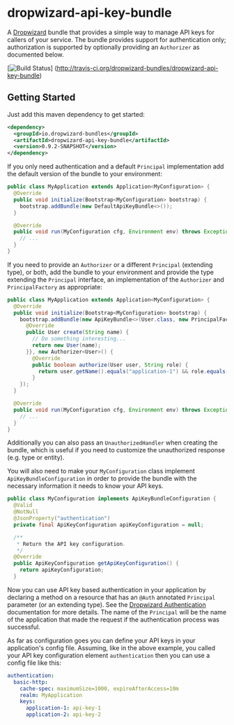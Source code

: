 # dropwizard-api-key-bundle

A [Dropwizard][dropwizard] bundle that provides a simple way to manage API keys for callers of
your service. The bundle provides support for authentication only; authorization is supported
by optionally providing an `Authorizer` as documented below.

[![Build Status](https://secure.travis-ci.org/dropwizard-bundles/dropwizard-api-key-bundle.png?branch=dropwizard-0.9)]
(http://travis-ci.org/dropwizard-bundles/dropwizard-api-key-bundle)


## Getting Started

Just add this maven dependency to get started:

```xml
<dependency>
  <groupId>io.dropwizard-bundles</groupId>
  <artifactId>dropwizard-api-key-bundle</artifactId>
  <version>0.9.2-SNAPSHOT</version>
</dependency>
```

If you only need authentication and a default `Principal` implementation add the default
version of the bundle to your environment:

```java
public class MyApplication extends Application<MyConfiguration> {
  @Override
  public void initialize(Bootstrap<MyConfiguration> bootstrap) {
    bootstrap.addBundle(new DefaultApiKeyBundle<>());
  }

  @Override
  public void run(MyConfiguration cfg, Environment env) throws Exception {
    // ...
  }
}
```

If you need to provide an `Authorizer` or a different `Principal` (extending type), or both,
add the bundle to your environment and provide the type extending the `Principal` interface, an
implementation of the `Authorizer` and `PrincipalFactory` as appropriate:

```java
public class MyApplication extends Application<MyConfiguration> {
  @Override
  public void initialize(Bootstrap<MyConfiguration> bootstrap) {
    bootstrap.addBundle(new ApiKeyBundle<>(User.class, new PrincipalFactory<User>() {
      @Override
      public User create(String name) {
        // Do something interesting...
        return new User(name);
      }}, new Authorizer<User>() {
        @Override
        public boolean authorize(User user, String role) {
          return user.getName().equals("application-1") && role.equals("ADMIN");
        }
    });
  }

  @Override
  public void run(MyConfiguration cfg, Environment env) throws Exception {
    // ...
  }
}
```

Additionally you can also pass an `UnauthorizedHandler` when creating the bundle, which is useful
if you need to customize the unauthorized response (e.g. type or entity).

You will also need to make your `MyConfiguration` class implement `ApiKeyBundleConfiguration` in
order to provide the bundle with the necessary information it needs to know your API keys.

```java
public class MyConfiguration implements ApiKeyBundleConfiguration {
  @Valid
  @NotNull
  @JsonProperty("authentication")
  private final ApiKeyConfiguration apiKeyConfiguration = null;

  /**
   * Return the API key configuration.
   */
  @Override
  public ApiKeyConfiguration getApiKeyConfiguration() {
    return apiKeyConfiguration;
  }
```

Now you can use API key based authentication in your application by declaring a method on a resource
that has an `@Auth` annotated `Principal` parameter (or an extending type).  See the
[Dropwizard Authentication][authentication] documentation for more details.  The name of the `Principal`
will be the name of the application that made the request if the authentication process was
successful.

As far as configuration goes you can define your API keys in your application's config file.
Assuming, like in the above example, you called your API key configuration element `authentication`
then you can use a config file like this:

```yaml
authentication:
  basic-http:
    cache-spec: maximumSize=1000, expireAfterAccess=10m
    realm: MyApplication
    keys:
      application-1: api-key-1
      application-2: api-key-2
```

[dropwizard]: http://dropwizard.io
[authentication]: http://www.dropwizard.io/0.9.2/docs/manual/auth.html